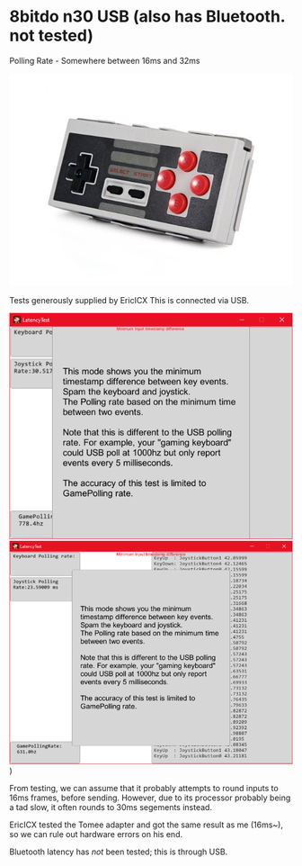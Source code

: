 8bitdo n30 USB (also has Bluetooth. not tested)
===
Polling Rate - Somewhere between 16ms and 32ms

![image](https://github.com/alex-ong/NESControllerReviews/raw/master/USB/8bitdo_N30/images/face.png)

Tests generously supplied by EricICX
This is connected via USB.

![image](https://github.com/alex-ong/NESControllerReviews/raw/master/USB/8bitdo_N30/images/test1.png)
![image](https://github.com/alex-ong/NESControllerReviews/raw/master/USB/8bitdo_N30/images/test2.png))

From testing, we can assume that it probably attempts to round inputs to 16ms frames, before sending. 
However, due to its processor probably being a tad slow, it often rounds to 30ms segements instead.

EricICX tested the Tomee adapter and got the same result as me (16ms~), so we can rule out hardware 
errors on his end.

Bluetooth latency has *not* been tested; this is through USB.

